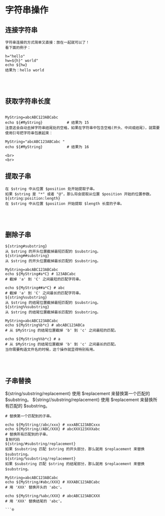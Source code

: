 # 字符串操作

## 连接字符串
```
字符串连接的方式简单又直接：放在一起就可以了！
看下面的例子：

h="hello"
hw=${h}" world"
echo ${hw}
结果为：hello world
```
<br> 
<br> 

## 获取字符串长度
```${#string}

MyString=abcABC123ABCabc
echo ${#MyString}           # 结果为 15
注意这会自动去掉字符串结尾处的空格，如果在字符串中包含空格(开头、中间或结尾)，就需要使用引号把字符串包裹起来：

MyString="abcABC123ABCabc "
echo ${#MyString}           # 结果为 16

<br> 
<br> 
```

## 提取子串
```${string:position}
在 $string 中从位置 $position 处开始提取子串。
如果 $string 是 "*" 或者 "@"，那么将会提取从位置 $position 开始的位置参数。
${string:position:length}
在 $string 中从位置 $position 开始提取 $length 长度的子串。
```
<br> 
<br> 

## 删除子串
```
${string#substring}
从 $string 的开头位置截掉最短匹配的 $substring。
${string##substring}
从 $string 的开头位置截掉最长匹配的 $substring。

MyString=abcABC123ABCabc
echo ${MyString#a*C} # 123ABCabc
# 截掉 'a' 到 'C' 之间最短的匹配字符串。

echo ${MyString##a*C} # abc
# 截掉 'a' 到 'C' 之间最长的匹配字符串。
${string%substring}
从 $string 的结尾位置截掉最短匹配的 $substring。
${string%%substring}
从 $string 的结尾位置截掉最长匹配的 $substring。

MyString=abcABC123ABCabc
echo ${MyString%b*c} # abcABC123ABCa
# 从 $MyString 的结尾位置截掉 'b' 到 'c' 之间最短的匹配。

echo ${MyString%%b*c} # a
# 从 $MyString 的结尾位置截掉 'b' 到 'c' 之间最长的匹配。
当你需要构造文件名的时候，这个操作就显得特别有用。
``` 

<br> 
<br> 

## 子串替换
${string/substring/replacement}
使用 $replacement 来替换第一个匹配的 $substring。
${string//substring/replacement}
使用 $replacement 来替换所有匹配的 $substring。

```
# 替换第一个匹配到的子串。

echo ${MyString//abc/xxx} # xxxABC123ABCxxx
echo ${MyString//ABC/XXX} # abcXXX123XXXabc
# 替换所有匹配到的子串。
复制代码
${string/#substring/replacement}
如果 $substring 匹配 $string 的开头部分，那么就用 $replacement 来替换 $substring。
${string/%substring/replacement}
如果 $substring 匹配 $string 的结尾部分，那么就用 $replacement 来替换 $substring。

MyString=abcABC123ABCabc
echo ${MyString/#abc/XXX} # XXXABC123ABCabc
# 用 'XXX' 替换开头的 'abc'。

echo ${MyString/%abc/XXX} # abcABC123ABCXXX
# 用 'XXX' 替换结尾的 'abc'。

```®